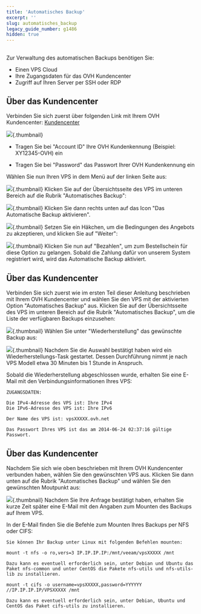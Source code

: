 ```yaml
---
title: 'Automatisches Backup'
excerpt: ''
slug: automatisches_backup
legacy_guide_number: g1486
hidden: true
---
```


## 
Zur Verwaltung des automatischen Backups benötigen Sie:


- Einen VPS Cloud
- Ihre Zugangsdaten für das OVH Kundencenter
- Zugriff auf Ihren Server per SSH oder RDP


## Über das Kundencenter
Verbinden Sie sich zuerst über folgenden Link mit Ihrem OVH Kundencenter: [Kundencenter](https://www.ovh.com/manager/web/)

![](images/img_2080.jpg){.thumbnail}

- Tragen Sie bei "Account ID" Ihre OVH Kundenkennung (Beispiel: XY12345-OVH) ein

- Tragen Sie bei "Password" das Passwort Ihrer OVH Kundenkennung ein


Wählen Sie nun Ihren VPS in dem Menü auf der linken Seite aus:

![](images/img_2023.jpg){.thumbnail}
Klicken Sie auf der Übersichtsseite des VPS im unteren Bereich auf die Rubrik "Automatisches Backup":

![](images/img_2026.jpg){.thumbnail}
Klicken Sie dann rechts unten auf das Icon "Das Automatische Backup aktivieren".

![](images/img_2027.jpg){.thumbnail}
Setzen Sie ein Häkchen, um die Bedingungen des Angebots zu akzeptieren, und klicken Sie auf "Weiter":

![](images/img_2028.jpg){.thumbnail}
Klicken Sie nun auf "Bezahlen", um zum Bestellschein für diese Option zu gelangen. Sobald die Zahlung dafür von unserem System registriert wird, wird das Automatische Backup aktiviert.


## Über das Kundencenter
Verbinden Sie sich zuerst wie im ersten Teil dieser Anleitung beschrieben mit Ihrem OVH Kundencenter und wählen Sie den VPS mit der aktivierten Option "Automatisches Backup" aus.
Klicken Sie auf der Übersichtsseite des VPS im unteren Bereich auf die Rubrik "Automatisches Backup", um die Liste der verfügbaren Backups einzusehen:

![](images/img_2021.jpg){.thumbnail}
Wählen Sie unter "Wiederherstellung" das gewünschte Backup aus:

![](images/img_2025.jpg){.thumbnail}
Nachdem Sie die Auswahl bestätigt haben wird ein Wiederherstellungs-Task gestartet. Dessen Durchführung nimmt je nach VPS Modell etwa 30 Minuten bis 1 Stunde in Anspruch.

Sobald die Wiederherstellung abgeschlossen wurde, erhalten Sie eine E-Mail mit den Verbindungsinformationen Ihres VPS:


```
ZUGANGSDATEN:

Die IPv4-Adresse des VPS ist: Ihre IPv4
Die IPv6-Adresse des VPS ist: Ihre IPv6

Der Name des VPS ist: vpsXXXXX.ovh.net

Das Passwort Ihres VPS ist das am 2014-06-24 02:37:16 gültige Passwort.
```




## Über das Kundencenter
Nachdem Sie sich wie oben beschrieben mit Ihrem OVH Kundencenter verbunden haben, wählen Sie den gewünschten VPS aus. Klicken Sie dann unten auf die Rubrik "Automatisches Backup" und wählen Sie den gewünschten Moutpunkt aus:

![](images/img_2022.jpg){.thumbnail}
Nachdem Sie Ihre Anfrage bestätigt haben, erhalten Sie kurze Zeit später eine E-Mail mit den Angaben zum Mounten des Backups auf Ihrem VPS.

In der E-Mail finden Sie die Befehle zum Mounten Ihres Backups per NFS oder CIFS:


```
Sie können Ihr Backup unter Linux mit folgenden Befehlen mounten:

mount -t nfs -o ro,vers=3 IP.IP.IP.IP:/mnt/veeam/vpsXXXXX /mnt

Dazu kann es eventuell erforderlich sein, unter Debian und Ubuntu das Paket nfs-common und unter CentOS die Pakete nfs-utils und nfs-utils-lib zu installieren.

mount -t cifs -o username=vpsXXXXX,password=YYYYYY //IP.IP.IP.IP/VPSXXXXX /mnt

Dazu kann es eventuell erforderlich sein, unter Debian, Ubuntu und CentOS das Paket cifs-utils zu installieren.
```



